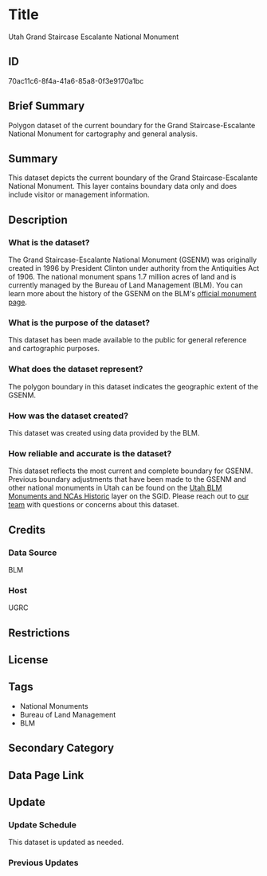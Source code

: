 # Title

Utah Grand Staircase Escalante National Monument

## ID

70ac11c6-8f4a-41a6-85a8-0f3e9170a1bc

## Brief Summary

Polygon dataset of the current boundary for the Grand Staircase-Escalante National Monument for cartography and general analysis.

## Summary

This dataset depicts the current boundary of the Grand Staircase-Escalante National Monument. This layer contains boundary data only and does include visitor or management information.

## Description

### What is the dataset?

The Grand Staircase-Escalante National Monument (GSENM) was originally created in 1996 by President Clinton under authority from the Antiquities Act of 1906. The national monument spans 1.7 million acres of land and is currently managed by the Bureau of Land Management (BLM). You can learn more about the history of the GSENM on the BLM's [official monument page](https://www.blm.gov/programs/national-conservation-lands/utah/grand-staircase-escalante-national-monument).

### What is the purpose of the dataset?

This dataset has been made available to the public for general reference and cartographic purposes.

### What does the dataset represent?

The polygon boundary in this dataset indicates the geographic extent of the GSENM.

### How was the dataset created?

This dataset was created using data provided by the BLM.

### How reliable and accurate is the dataset?

This dataset reflects the most current and complete boundary for GSENM. Previous boundary adjustments that have been made to the GSENM and other national monuments in Utah can be found on the [Utah BLM Monuments and NCAs Historic](https://opendata.gis.utah.gov/datasets/d5560a571a86436fbb3a664c3edd5488_0/explore?location=37.710468%2C-111.750759%2C-1.00) layer on the SGID. Please reach out to [our team](https://gis.utah.gov/contact/) with questions or concerns about this dataset.

## Credits

### Data Source

BLM

### Host

UGRC

## Restrictions

## License

## Tags

- National Monuments
- Bureau of Land Management
- BLM

## Secondary Category

## Data Page Link

## Update

### Update Schedule

This dataset is updated as needed.

### Previous Updates
